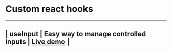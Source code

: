 # Custom react hooks
-----
| useInput | Easy way to manage controlled inputs | [Live demo](https://codesandbox.io/p/sandbox/useinput-j64ln6?file=%2Fsrc%2FApp.js%3A6%2C28) |
-----
